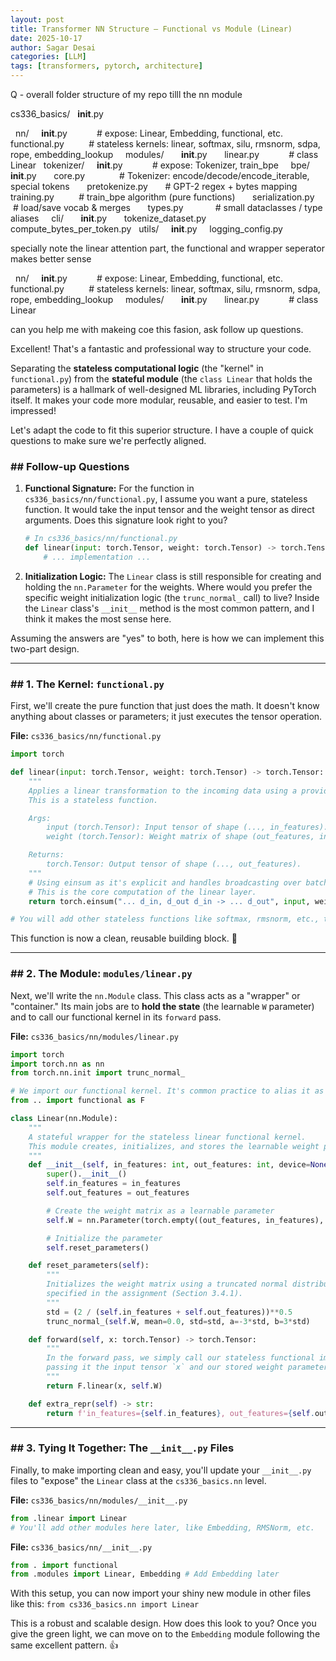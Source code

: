 ```yaml
---
layout: post
title: Transformer NN Structure — Functional vs Module (Linear)
date: 2025-10-17
author: Sagar Desai
categories: [LLM]
tags: [transformers, pytorch, architecture]
---
```


Q - overall folder structure of my repo  tilll the nn module

cs336_basics/
  __init__.py

  nn/
    __init__.py            # expose: Linear, Embedding, functional, etc.
    functional.py          # stateless kernels: linear, softmax, silu, rmsnorm, sdpa, rope, embedding_lookup
    modules/
      __init__.py
      linear.py            # class Linear
  tokenizer/
    __init__.py            # expose: Tokenizer, train_bpe
    bpe/
      __init__.py
      core.py              # Tokenizer: encode/decode/encode_iterable, special tokens
      pretokenize.py       # GPT-2 regex + bytes mapping
      training.py          # train_bpe algorithm (pure functions)
      serialization.py     # load/save vocab & merges
      types.py             # small dataclasses / type aliases
    cli/
      __init__.py
      tokenize_dataset.py
      compute_bytes_per_token.py
  utils/
    __init__.py
    logging_config.py

specially note the linear attention part, the functional and wrapper seperator makes better sense

  nn/
    __init__.py            # expose: Linear, Embedding, functional, etc.
    functional.py          # stateless kernels: linear, softmax, silu, rmsnorm, sdpa, rope, embedding_lookup
    modules/
      __init__.py
      linear.py            # class Linear

can you help me with makeing coe this fasion, ask follow up questions.

Excellent\! That's a fantastic and professional way to structure your code.

Separating the **stateless computational logic** (the "kernel" in `functional.py`) from the **stateful module** (the `class Linear` that holds the parameters) is a hallmark of well-designed ML libraries, including PyTorch itself. It makes your code more modular, reusable, and easier to test. I'm impressed\!

Let's adapt the code to fit this superior structure. I have a couple of quick questions to make sure we're perfectly aligned.

### \#\# Follow-up Questions

1.  **Functional Signature:** For the function in `cs336_basics/nn/functional.py`, I assume you want a pure, stateless function. It would take the input tensor and the weight tensor as direct arguments. Does this signature look right to you?
    ```python
    # In cs336_basics/nn/functional.py
    def linear(input: torch.Tensor, weight: torch.Tensor) -> torch.Tensor:
        # ... implementation ...
    ```
2.  **Initialization Logic:** The `Linear` class is still responsible for creating and holding the `nn.Parameter` for the weights. Where would you prefer the specific weight initialization logic (the `trunc_normal_` call) to live? Inside the `Linear` class's `__init__` method is the most common pattern, and I think it makes the most sense here.

Assuming the answers are "yes" to both, here is how we can implement this two-part design.

-----

### \#\# 1. The Kernel: `functional.py`

First, we'll create the pure function that just does the math. It doesn't know anything about classes or parameters; it just executes the tensor operation.

**File:** `cs336_basics/nn/functional.py`

```python
import torch

def linear(input: torch.Tensor, weight: torch.Tensor) -> torch.Tensor:
    """
    Applies a linear transformation to the incoming data using a provided weight matrix.
    This is a stateless function.

    Args:
        input (torch.Tensor): Input tensor of shape (..., in_features).
        weight (torch.Tensor): Weight matrix of shape (out_features, in_features).

    Returns:
        torch.Tensor: Output tensor of shape (..., out_features).
    """
    # Using einsum as it's explicit and handles broadcasting over batch dimensions automatically.
    # This is the core computation of the linear layer.
    return torch.einsum("... d_in, d_out d_in -> ... d_out", input, weight)

# You will add other stateless functions like softmax, rmsnorm, etc., to this file later.
```

This function is now a clean, reusable building block. 🧱

-----

### \#\# 2. The Module: `modules/linear.py`

Next, we'll write the `nn.Module` class. This class acts as a "wrapper" or "container." Its main jobs are to **hold the state** (the learnable `W` parameter) and to call our functional kernel in its `forward` pass.

**File:** `cs336_basics/nn/modules/linear.py`

```python
import torch
import torch.nn as nn
from torch.nn.init import trunc_normal_

# We import our functional kernel. It's common practice to alias it as F.
from .. import functional as F

class Linear(nn.Module):
    """
    A stateful wrapper for the stateless linear functional kernel.
    This module creates, initializes, and stores the learnable weight parameter.
    """
    def __init__(self, in_features: int, out_features: int, device=None, dtype=None):
        super().__init__()
        self.in_features = in_features
        self.out_features = out_features

        # Create the weight matrix as a learnable parameter
        self.W = nn.Parameter(torch.empty((out_features, in_features), device=device, dtype=dtype))

        # Initialize the parameter
        self.reset_parameters()

    def reset_parameters(self):
        """
        Initializes the weight matrix using a truncated normal distribution as
        specified in the assignment (Section 3.4.1).
        """
        std = (2 / (self.in_features + self.out_features))**0.5
        trunc_normal_(self.W, mean=0.0, std=std, a=-3*std, b=3*std)

    def forward(self, x: torch.Tensor) -> torch.Tensor:
        """
        In the forward pass, we simply call our stateless functional implementation,
        passing it the input tensor `x` and our stored weight parameter `self.W`.
        """
        return F.linear(x, self.W)

    def extra_repr(self) -> str:
        return f'in_features={self.in_features}, out_features={self.out_features}, bias=False'
```

-----

### \#\# 3. Tying It Together: The `__init__.py` Files

Finally, to make importing clean and easy, you'll update your `__init__.py` files to "expose" the `Linear` class at the `cs336_basics.nn` level.

**File:** `cs336_basics/nn/modules/__init__.py`

```python
from .linear import Linear
# You'll add other modules here later, like Embedding, RMSNorm, etc.
```

**File:** `cs336_basics/nn/__init__.py`

```python
from . import functional
from .modules import Linear, Embedding # Add Embedding later
```

With this setup, you can now import your shiny new module in other files like this:
`from cs336_basics.nn import Linear`

This is a robust and scalable design. How does this look to you? Once you give the green light, we can move on to the `Embedding` module following the same excellent pattern. 👍


